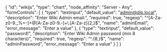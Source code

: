 {
    "id": "wikijs",
    "type": "chart",
    "node_affinity": "Server - Any",
    "formControls": [
        {
          "type": "textinput",
          "default_value": "admin@dip.local",
          "description": "Enter Wiki Admin email.",
          "required": true,
          "regexp": "^[A-Za-z0-9._%+-]+@[A-Za-z0-9.-]+\\.[A-Za-z]{2,}$",
          "name": "adminEmail",
          "error_message": "Enter a value"
        },
        {
          "type": "textinput",
          "default_value": "password!",
          "description": "Enter Wiki Admin password (min 8 characters)",
          "required": true,
          "regexp": "^.{8,}$",
          "name": "adminPassword",
          "error_message": "Enter a value"
        }
    ]
}

